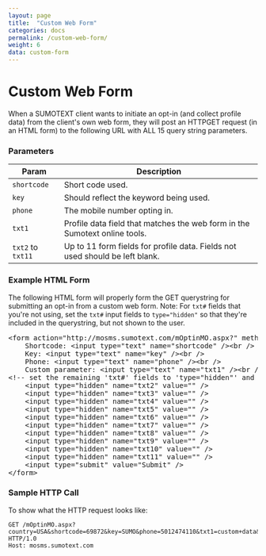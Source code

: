 ```yaml
---
layout: page
title:  "Custom Web Form"
categories: docs
permalink: /custom-web-form/
weight: 6
data: custom-form
---
```


Custom Web Form
========

When a SUMOTEXT client wants to initiate an opt-in (and collect profile data) from the client's own web form, they will post an HTTPGET request (in an HTML form) to the following URL with ALL 15 query string parameters. 

### Parameters
Param | Description
--- | --- 
`shortcode` | Short code used.
`key` | Should reflect the keyword being used.
`phone` | The mobile number opting in.
`txt1` | Profile data field that matches the web form in the Sumotext online tools.
`txt2` to `txt11` | Up to 11 form fields for profile data. Fields not used should be left blank.

### Example HTML Form

The following HTML form will properly form the GET querystring for submitting an opt-in from a custom web form. Note: For `txt#` fields that you're not using, set the `txt#` input fields to `type="hidden"` so that they're included in the querystring, but not shown to the user. 

<pre class="code">&lt;form action=&quot;http://mosms.sumotext.com/mOptinMO.aspx?&quot; method=&quot;GET&quot;&gt;
&nbsp;&nbsp;&nbsp;&nbsp;Shortcode: &lt;input type=&quot;text&quot; name=&quot;<span>shortcode</span>&quot; /&gt;&lt;br /&gt;
&nbsp;&nbsp;&nbsp;&nbsp;Key: &lt;input type=&quot;text&quot; name=&quot;<span>key</span>&quot; /&gt;&lt;br /&gt;
&nbsp;&nbsp;&nbsp;&nbsp;Phone: &lt;input type=&quot;text&quot; name=&quot;<span>phone</span>&quot; /&gt;&lt;br /&gt;
&nbsp;&nbsp;&nbsp;&nbsp;Custom parameter: &lt;input type=&quot;text&quot; name=&quot;<span>txt1</span>&quot; /&gt;&lt;br /&gt;
&lt;!-- set the remaining 'txt#' fields to 'type=&quot;hidden&quot;' and a blank value so that their params are still included in the GET --&gt;
&nbsp;&nbsp;&nbsp;&nbsp;&lt;input type=&quot;hidden&quot; name=&quot;<span>txt2</span>&quot; value=&quot;&quot; /&gt;
&nbsp;&nbsp;&nbsp;&nbsp;&lt;input type=&quot;hidden&quot; name=&quot;<span>txt3</span>&quot; value=&quot;&quot; /&gt;
&nbsp;&nbsp;&nbsp;&nbsp;&lt;input type=&quot;hidden&quot; name=&quot;<span>txt4</span>&quot; value=&quot;&quot; /&gt;
&nbsp;&nbsp;&nbsp;&nbsp;&lt;input type=&quot;hidden&quot; name=&quot;<span>txt5</span>&quot; value=&quot;&quot; /&gt;
&nbsp;&nbsp;&nbsp;&nbsp;&lt;input type=&quot;hidden&quot; name=&quot;<span>txt6</span>&quot; value=&quot;&quot; /&gt;
&nbsp;&nbsp;&nbsp;&nbsp;&lt;input type=&quot;hidden&quot; name=&quot;<span>txt7</span>&quot; value=&quot;&quot; /&gt;
&nbsp;&nbsp;&nbsp;&nbsp;&lt;input type=&quot;hidden&quot; name=&quot;<span>txt8</span>&quot; value=&quot;&quot; /&gt;
&nbsp;&nbsp;&nbsp;&nbsp;&lt;input type=&quot;hidden&quot; name=&quot;<span>txt9</span>&quot; value=&quot;&quot; /&gt;
&nbsp;&nbsp;&nbsp;&nbsp;&lt;input type=&quot;hidden&quot; name=&quot;<span>txt10</span>&quot; value=&quot;&quot; /&gt;
&nbsp;&nbsp;&nbsp;&nbsp;&lt;input type=&quot;hidden&quot; name=&quot;<span>txt11</span>&quot; value=&quot;&quot; /&gt;
&nbsp;&nbsp;&nbsp;&nbsp;&lt;input type=&quot;submit&quot; value=&quot;Submit&quot; /&gt;
&lt;/form&gt;</pre>

### Sample HTTP Call
To show what the HTTP request looks like:
<pre class="code"><code>GET /mOptinMO.aspx?<span>country</span>=USA&<span>shortcode</span>=69872&<span>key</span>=SUMO&<span>phone</span>=5012474110&<span>txt1</span>=custom+data&<span>txt2</span>=&<span>txt3</span>=&<span>txt4</span>=&<span>txt5</span>=&<span>txt6</span>=&<span>txt7</span>=&<span>txt8</span>=<span>txt9</span>=&<span>txt10</span>=&<span>txt11</span>= HTTP/1.0
Host: mosms.sumotext.com</code></pre>
